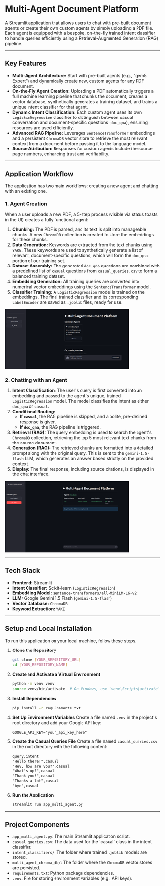 # Multi-Agent Document Platform

A Streamlit application that allows users to chat with pre-built document agents or create their own custom agents by simply uploading a PDF file. Each agent is equipped with a bespoke, on-the-fly trained intent classifier to handle queries efficiently using a Retrieval-Augmented Generation (RAG) pipeline.

---

## Key Features

-   **Multi-Agent Architecture:** Start with pre-built agents (e.g., "gem5 Expert") and dynamically create new, custom agents for any PDF document.
-   **On-the-Fly Agent Creation:** Uploading a PDF automatically triggers a full machine learning pipeline that chunks the document, creates a vector database, synthetically generates a training dataset, and trains a unique intent classifier for that agent.
-   **Dynamic Intent Classification:** Each custom agent uses its own `LogisticRegression` classifier to distinguish between casual conversation and document-specific questions (`doc_qna`), ensuring resources are used efficiently.
-   **Advanced RAG Pipeline:** Leverages `SentenceTransformer` embeddings and a persistent `ChromaDB` vector store to retrieve the most relevant context from a document before passing it to the language model.
-   **Source Attribution:** Responses for custom agents include the source page numbers, enhancing trust and verifiability.

---

## Application Workflow

The application has two main workflows: creating a new agent and chatting with an existing one.

### 1. Agent Creation

When a user uploads a new PDF, a 5-step process (visible via status toasts in the UI) creates a fully functional agent:
1.  **Chunking:** The PDF is parsed, and its text is split into manageable chunks. A new `ChromaDB` collection is created to store the embeddings for these chunks.
2.  **Data Generation:** Keywords are extracted from the text chunks using `YAKE`. These keywords are used to synthetically generate a list of relevant, document-specific questions, which will form the `doc_qna` portion of our training set.
3.  **Dataset Assembly:** The generated `doc_qna` questions are combined with a predefined list of `casual` questions from `casual_queries.csv` to form a balanced training dataset.
4.  **Embedding Generation:** All training queries are converted into numerical vector embeddings using the `SentenceTransformer` model.
5.  **Classifier Training:** A `LogisticRegression` model is trained on the embeddings. The final trained classifier and its corresponding `LabelEncoder` are saved as `.joblib` files, ready for use.

<img src="ss_main.png" alt="Application Screenshot" width="80%">

### 2. Chatting with an Agent

1.  **Intent Classification:** The user's query is first converted into an embedding and passed to the agent's unique, trained `LogisticRegression` model. The model classifies the intent as either `doc_qna` or `casual`.
2.  **Conditional Routing:**
    -   **If `casual`**, the RAG pipeline is skipped, and a polite, pre-defined response is given.
    -   **If `doc_qna`**, the RAG pipeline is triggered.
3.  **Retrieval (RAG):** The query embedding is used to search the agent's `ChromaDB` collection, retrieving the top 5 most relevant text chunks from the source document.
4.  **Generation (RAG):** The retrieved chunks are formatted into a detailed prompt along with the original query. This is sent to the `gemini-1.5-flash` LLM, which generates an answer based strictly on the provided context.
5.  **Display:** The final response, including source citations, is displayed in the chat interface.

<img src="ss_pdf.png" alt="Application Screenshot" width="80%">

---

## Tech Stack

-   **Frontend:** Streamlit
-   **Intent Classifier:** Scikit-learn (`LogisticRegression`)
-   **Embedding Model:** `sentence-transformers/all-MiniLM-L6-v2`
-   **LLM:** Google Gemini 1.5 Flash (`gemini-1.5-flash`)
-   **Vector Database:** `ChromaDB`
-   **Keyword Extraction:** `YAKE`

---

## Setup and Local Installation

To run this application on your local machine, follow these steps.

1.  **Clone the Repository**
    ```bash
    git clone [YOUR_REPOSITORY_URL]
    cd [YOUR_REPOSITORY_NAME]
    ```

2.  **Create and Activate a Virtual Environment**
    ```bash
    python -m venv venv
    source venv/bin/activate  # On Windows, use `venv\Scripts\activate`
    ```

3.  **Install Dependencies**
    ```bash
    pip install -r requirements.txt
    ```

4.  **Set Up Environment Variables**
    Create a file named `.env` in the project's root directory and add your Google API key:
    ```
    GOOGLE_API_KEY="your_api_key_here"
    ```

5.  **Create the Casual Queries File**
    Create a file named `casual_queries.csv` in the root directory with the following content:
    ```csv
    query,intent
    "Hello there!",casual
    "Hey, how are you?",casual
    "What's up?",casual
    "Thank you!",casual
    "Thanks a lot",casual
    "bye",casual
    ```

6.  **Run the Application**
    ```bash
    streamlit run app_multi_agent.py
    ```

---

## Project Components

-   `app_multi_agent.py`: The main Streamlit application script.
-   `casual_queries.csv`: The data used for the 'casual' class in the intent classifier.
-   `intent_classifiers/`: The folder where trained `.joblib` models are stored.
-   `multi_agent_chroma_db/`: The folder where the `ChromaDB` vector stores are persisted.
-   `requirements.txt`: Python package dependencies.
-   `.env`: File for storing environment variables (e.g., API keys).